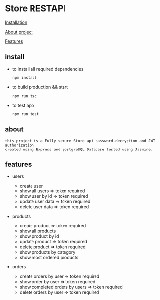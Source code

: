 # Store RESTAPI

[Installation](#install)

[About project](#about)

[Features](#features)

## install
- to install all required dependencies

    `npm install`

- to build production && start

    `npm run tsc`

- to test app

    `npm run test`

## about

    this project is a Fully secure Store api password-decryption and JWT authorization
    created using Express and postgreSQL Database tested using Jasmine.

## features

- users 
    - create user
    - show all users => token required
    - show user by id => token required 
    - update user data => token required 
    - delete user data => token required

- products
    - create product => token required 
    - show all products 
    - show product by id 
    - update product => token required 
    - delete product => token required 
    - show products by category
    - show most ordered products
- orders 
    - create orders by user => token required
    - show order by user => token required 
    - show completed orders by users => token required 
    - delete orders by user => token required 